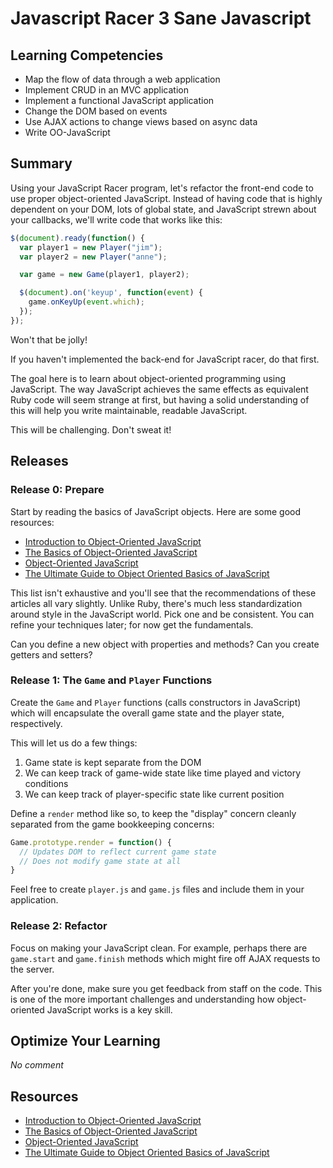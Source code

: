 # Javascript Racer 3 Sane Javascript

## Learning Competencies

* Map the flow of data through a web application
* Implement CRUD in an MVC application
* Implement a functional JavaScript application
* Change the DOM based on events
* Use AJAX actions to change views based on async data
* Write OO-JavaScript

## Summary

Using your JavaScript Racer program, let's refactor the front-end code to use
proper object-oriented JavaScript.  Instead of having code that is highly
dependent on your DOM, lots of global state, and JavaScript strewn about your
callbacks, we'll write code that works like this:

```javascript
$(document).ready(function() {
  var player1 = new Player("jim");
  var player2 = new Player("anne");

  var game = new Game(player1, player2);

  $(document).on('keyup', function(event) {
    game.onKeyUp(event.which);
  });
});
```

Won't that be jolly!

If you haven't implemented the back-end for JavaScript racer, do that first.

The goal here is to learn about object-oriented programming using JavaScript.
The way JavaScript achieves the same effects as equivalent Ruby code will seem
strange at first, but having a solid understanding of this will help you write
maintainable, readable JavaScript.

This will be challenging.  Don't sweat it!

## Releases

### Release 0: Prepare

Start by reading the basics of JavaScript objects.  Here are some good resources:

* [Introduction to Object-Oriented JavaScript][]
* [The Basics of Object-Oriented JavaScript][]
* [Object-Oriented JavaScript][]
* [The Ultimate Guide to Object Oriented Basics of JavaScript][]

This list isn't exhaustive and you'll see that the recommendations of these
articles all vary slightly.  Unlike Ruby, there's much less standardization
around style in the JavaScript world.  Pick one and be consistent.  You can
refine your techniques later; for now get the fundamentals.

Can you define a new object with properties and methods?  Can you create
getters and setters?

### Release 1: The `Game` and `Player` Functions

Create the `Game` and `Player` functions (calls constructors in JavaScript)
which will encapsulate the overall game state and the player state,
respectively.

This will let us do a few things:

1. Game state is kept separate from the DOM
2. We can keep track of game-wide state like time played and victory conditions
3. We can keep track of player-specific state like current position

Define a `render` method like so, to keep the "display" concern cleanly
separated from the game bookkeeping concerns:

```javascript
Game.prototype.render = function() {
  // Updates DOM to reflect current game state
  // Does not modify game state at all
}
```

Feel free to create `player.js` and `game.js` files and include them in your
application.

### Release 2: Refactor

Focus on making your JavaScript clean.  For example, perhaps there are
`game.start` and `game.finish` methods which might fire off AJAX requests to
the server.

After you're done, make sure you get feedback from staff on the code.  This is
one of the more important challenges and understanding how object-oriented
JavaScript works is a key skill.

## Optimize Your Learning

_No comment_

## Resources

* [Introduction to Object-Oriented JavaScript][]
* [The Basics of Object-Oriented JavaScript][]
* [Object-Oriented JavaScript][]
* [The Ultimate Guide to Object Oriented Basics of JavaScript][]

[Introduction to Object-Oriented JavaScript]: https://developer.mozilla.org/en-US/docs/JavaScript/Introduction_to_Object-Oriented_JavaScript
[The Basics of Object-Oriented JavaScript]: http://net.tutsplus.com/tutorials/javascript-ajax/the-basics-of-object-oriented-javascript/
[Object-Oriented JavaScript]: http://www.gotoandlearn.com/play.php?id=159
[The Ultimate Guide to Object Oriented Basics of JavaScript]: http://www.1stwebdesigner.com/design/object-oriented-basics-javascript/

